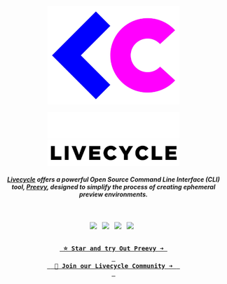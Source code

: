 <br>

<p align="center">
    <img width="300" src="/img/logo.png" alt="Livecycle Logo">
</p>

<p align="center">
    <a href="https://livecycle.io#gh-dark-mode-only" target="_blank">
        <img width="300" src="/img/light/livecycle_text.png" alt="Livecycle Logo">
    </a>
    <a href="https://livecycle.io#gh-light-mode-only" target="_blank">
        <img width="300" src="/img/dark/livecycle_text.png" alt="Livecycle Logo">
    </a>
</p>

<h5 align="center">
    
<a href="https://livecycle.io" target="_blank"><b>Livecycle</b></a> offers a powerful Open Source Command Line Interface (CLI) tool, <a href="https://github.com/livecycle/preevy">Preevy</a>, designed to simplify the process of creating ephemeral preview environments.

</h5>

<br>

<p align="center">
  <a href="https://twitter.com/get_livecycle" target="_blank"><img src="https://img.shields.io/badge/Twitter-1D9BF0.svg?style=for-the-badge&logo=Twitter&logoColor=white"></a>
  	&nbsp;
   <a href="https://www.linkedin.com/company/livecycleio/" target="_blank"><img src="https://img.shields.io/badge/LinkedIn-0A66C2.svg?style=for-the-badge&logo=LinkedIn&logoColor=white"></a>
  	&nbsp;
   <a href="https://dev.to/livecycle" target="_blank"><img src="https://img.shields.io/badge/dev.to-0A0A0A.svg?style=for-the-badge&logo=devdotto&logoColor=white"></a>
  	&nbsp;
   <a href="https://join.slack.com/t/livecyclecommunity/shared_invite/zt-22w8arcmu-dIs~ZN6ECC93murxXc4PAA" target="_blank"><img src="https://img.shields.io/badge/Slack-4A154B?style=for-the-badge&logo=slack&logoColor=white"></a>
  	&nbsp;
</p>

<div align="center">

[<kbd> <br> <b> ⭐ Star and try Out Preevy ➜ </b> <br> </kbd>](https://preevy.dev) [<kbd> <br> <b> 👥 Join our Livecycle Community ➜ </b> <br> </kbd>](https://join.slack.com/t/livecyclecommunity/shared_invite/zt-22w8arcmu-dIs~ZN6ECC93murxXc4PAA)

</div>
